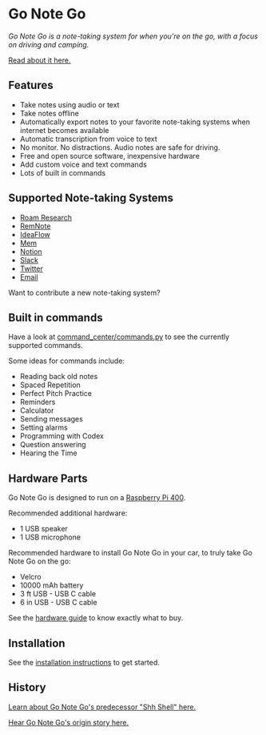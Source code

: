# Go Note Go

_Go Note Go is a note-taking system for when you're on the go, with a focus on driving and camping._

[Read about it here.](https://davidbieber.com/projects/go-note-go/)

## Features

* Take notes using audio or text
* Take notes offline
* Automatically export notes to your favorite note-taking systems when internet becomes available
* Automatic transcription from voice to text
* No monitor. No distractions. Audio notes are safe for driving.
* Free and open source software, inexpensive hardware
* Add custom voice and text commands
* Lots of built in commands

## Supported Note-taking Systems

* [Roam Research](https://roamresearch.com/)
* [RemNote](https://www.remnote.com/)
* [IdeaFlow](https://ideaflow.app/)
* [Mem](https://mem.ai/)
* [Notion](https://www.notion.so/)
* [Slack](https://www.slack.com/)
* [Twitter](https://www.twitter.com/)
* [Email](https://en.wikipedia.org/wiki/Email)

Want to contribute a new note-taking system?

## Built in commands

Have a look at [command_center/commands.py](gonotego/command_center/commands.py) to see the currently supported commands.

Some ideas for commands include:

* Reading back old notes
* Spaced Repetition
* Perfect Pitch Practice
* Reminders
* Calculator
* Sending messages
* Setting alarms
* Programming with Codex
* Question answering
* Hearing the Time

## Hardware Parts

Go Note Go is designed to run on a [Raspberry Pi 400](https://www.raspberrypi.com/products/raspberry-pi-400/).

Recommended additional hardware:

* 1 USB speaker
* 1 USB microphone

Recommended hardware to install Go Note Go in your car, to truly take Go Note Go on the go:

* Velcro
* 10000 mAh battery
* 3 ft USB - USB C cable
* 6 in USB - USB C cable

See the [hardware guide](hardware.md) to know exactly what to buy.

## Installation

See the [installation instructions](installation.md) to get started.

## History

[Learn about Go Note Go's predecessor "Shh Shell" here.](https://davidbieber.com/projects/shh-shell/)

[Hear Go Note Go's origin story here.](https://davidbieber.com/post/2022-12-30-go-note-go-story/)
